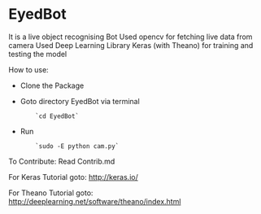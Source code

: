 # EyedBot

It is a live object recognising Bot
Used opencv for fetching live data from camera
Used Deep Learning Library Keras (with Theano) for training and testing the model


How to use:
- Clone the Package
- Goto directory EyedBot via terminal

          `cd EyedBot`

- Run 

          `sudo -E python cam.py`


To Contribute: Read Contrib.md

For Keras Tutorial goto: http://keras.io/

For Theano Tutorial goto: http://deeplearning.net/software/theano/index.html
